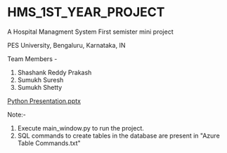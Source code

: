 # HMS_1ST_YEAR_PROJECT
 A Hospital Managment System 
 First semister mini project
 
 PES University, Bengaluru, Karnataka, IN
 
 Team Members -
 1) Shashank Reddy Prakash
 2) Sumukh Suresh
 3) Sumukh Shetty


[Python Presentation.pptx](https://github.com/anonymous0905/HMS_1ST_YEAR_PROJECT/files/7944217/Python.Presentation.pptx)


Note:-
1) Execute main_window.py to run the project.
2) SQL commands to create tables in the database are present in "Azure Table Commands.txt"
